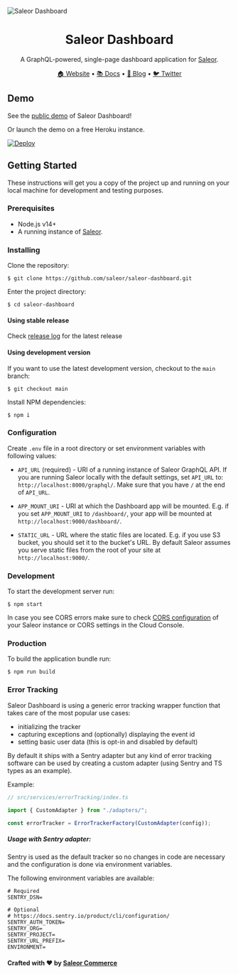 ![Saleor Dashboard](https://user-images.githubusercontent.com/44495184/185379472-2a204c0b-9b7a-4a3e-93c0-2cb85205ed5e.png)

<div align="center">
  <h1>Saleor Dashboard</h1>
</div>

<div align="center">
  <p>A GraphQL-powered, single-page dashboard application for <a href="https://github.com/saleor/saleor">Saleor</a>.</p>
</div>

<div align="center">
  <a href="https://saleor.io/">🏠 Website</a>
  <span> • </span>
  <a href="https://docs.saleor.io/docs/3.x/">📚 Docs</a>
  <span> • </span>
  <a href="https://saleor.io/blog/">📰 Blog</a>
  <span> • </span>
  <a href="https://twitter.com/getsaleor">🐦 Twitter</a>
</div>

## Demo

See the [public demo](https://demo.saleor.io/dashboard/) of Saleor Dashboard!

Or launch the demo on a free Heroku instance.

[![Deploy](https://www.herokucdn.com/deploy/button.svg)](https://heroku.com/deploy)

## Getting Started

These instructions will get you a copy of the project up and running on your local machine for development and testing purposes.

### Prerequisites

- Node.js v14+
- A running instance of [Saleor](https://github.com/saleor/saleor/).

### Installing

Clone the repository:

```
$ git clone https://github.com/saleor/saleor-dashboard.git
```

Enter the project directory:

```
$ cd saleor-dashboard
```

#### Using stable release

Check [release log](https://github.com/saleor/saleor-dashboard/releases/) for the latest release

#### Using development version

If you want to use the latest development version, checkout to the `main` branch:

```
$ git checkout main
```

Install NPM dependencies:

```
$ npm i
```

### Configuration

Create `.env` file in a root directory or set environment variables with following values:

- `API_URL` (required) - URI of a running instance of Saleor GraphQL API.
  If you are running Saleor locally with the default settings, set `API_URL` to: `http://localhost:8000/graphql/`.
  Make sure that you have `/` at the end of `API_URL`.

- `APP_MOUNT_URI` - URI at which the Dashboard app will be mounted.
  E.g. if you set `APP_MOUNT_URI` to `/dashboard/`, your app will be mounted at `http://localhost:9000/dashboard/`.

- `STATIC_URL` - URL where the static files are located.
  E.g. if you use S3 bucket, you should set it to the bucket's URL. By default Saleor assumes you serve static files from the root of your site at `http://localhost:9000/`.

### Development

To start the development server run:

```
$ npm start
```

In case you see CORS errors make sure to check [CORS configuration](https://docs.saleor.io/docs/3.x/developer/running-saleor/configuration#allowed_client_hosts) of your Saleor instance or CORS settings in the Cloud Console.

### Production

To build the application bundle run:

```
$ npm run build
```

### Error Tracking

Saleor Dashboard is using a generic error tracking wrapper function that takes care of the most popular use cases:

- initializing the tracker
- capturing exceptions and (optionally) displaying the event id
- setting basic user data (this is opt-in and disabled by default)

By default it ships with a Sentry adapter but any kind of error tracking software can be used by creating a custom adapter (using Sentry and TS types as an example).

Example:

```javascript
// src/services/errorTracking/index.ts

import { CustomAdapter } from "./adapters/";

const errorTracker = ErrorTrackerFactory(CustomAdapter(config));
```

##### Usage with Sentry adapter:

Sentry is used as the default tracker so no changes in code are necessary and the configuration is done via environment variables.

The following environment variables are available:

```
# Required
SENTRY_DSN=

# Optional
# https://docs.sentry.io/product/cli/configuration/
SENTRY_AUTH_TOKEN=
SENTRY_ORG=
SENTRY_PROJECT=
SENTRY_URL_PREFIX=
ENVIRONMENT=
```

#### Crafted with ❤️ by [Saleor Commerce](https://saleor.io)
